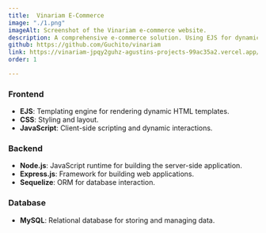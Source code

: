 ```yaml
---
title:  Vinariam E-Commerce
image: "./1.png"
imageAlt: Screenshot of the Vinariam e-commerce website.
description: A comprehensive e-commerce solution. Using EJS for dynamic templating, CSS for styling, and JavaScript for client-side scripting. Built and managed the backend with Node.js, Express.js, and Sequelize, integrating a MySQL database for efficient data management.
github: https://github.com/Guchito/vinariam
link: https://vinariam-jpqy2guhz-agustins-projects-99ac35a2.vercel.app/
order: 1

---
```

### **Frontend**
- **EJS**: Templating engine for rendering dynamic HTML templates.
- **CSS**: Styling and layout.
- **JavaScript**: Client-side scripting and dynamic interactions.

### **Backend**
- **Node.js**: JavaScript runtime for building the server-side application.
- **Express.js**: Framework for building web applications.
- **Sequelize**: ORM for database interaction.

### **Database**
- **MySQL**: Relational database for storing and managing data.
